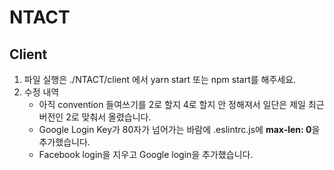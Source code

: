# NTACT
## Client

1. 파일 실행은 ./NTACT/client 에서 yarn start 또는 npm start를 해주세요.
2. 수정 내역
    * 아직 convention 들여쓰기를 2로 할지 4로 할지 안 정해져서 일단은 제일 최근 버전인 2로 맞춰서 올렸습니다.
    * Google Login Key가 80자가 넘어가는 바람에 .eslintrc.js에 <strong>max-len: 0</strong>을 추가했습니다.
    * Facebook login을 지우고 Google login을 추가했습니다.